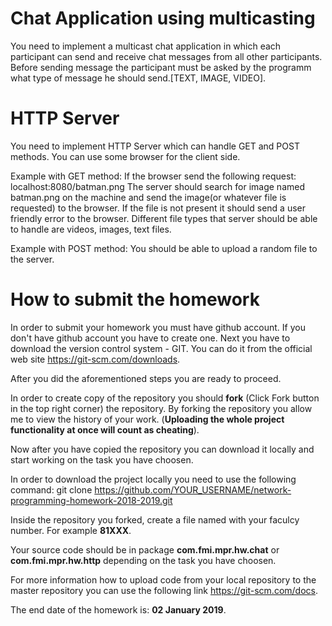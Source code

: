 # Chat Application using multicasting 
You need to implement a multicast chat application in which each participant can send and 
receive chat messages from all other participants. Before sending message the participant 
must be asked by the programm what type of message he should send.[TEXT, IMAGE, VIDEO].

# HTTP Server 
You need to implement HTTP Server which can handle GET and POST methods. You can use some browser for the client side.

Example with GET method:
If the browser send the following request: localhost:8080/batman.png
The server should search for image named batman.png on the machine and send the image(or whatever file is requested) to the browser.
If the file is not present it should send a user friendly error to the browser.
Different file types that server should be able to handle are videos, images, text files.

Example with POST method:
You should be able to upload a random file to the server.

# How to submit the homework

In order to submit your homework you must have github account. If you don't have github account you have to create one. Next you have to download the version control system - GIT.
You can do it from the official web site https://git-scm.com/downloads. 

After you did the aforementioned steps you are ready to proceed.

In order to create copy of the repository you should **fork** (Click Fork button in the top right corner) the repository.  By forking the repository you allow me to view the history of your work. (**Uploading the whole project functionality at once will count as cheating**).

Now after you have copied the repository you can download it locally and start working on the task you have choosen.

In order to download the project locally you need to use the following command:
git clone https://github.com/YOUR_USERNAME/network-programming-homework-2018-2019.git

Inside the repository you forked, create a file named with your faculcy number. For example **81XXX**.

Your source code should be in package **com.fmi.mpr.hw.chat** or **com.fmi.mpr.hw.http** depending on the task you have choosen.

For more information how to upload code from your local repository to the master repository you can use the following link https://git-scm.com/docs.

The end date of the homework is: **02 January 2019**.
